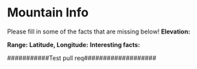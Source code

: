 # Mountain Info
Please fill in some of the facts that are missing below!
**Elevation:**

**Range:**
**Latitude, Longitude:**
**Interesting facts:**


###########Test pull req###################
